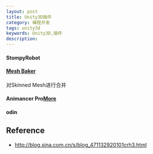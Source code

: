 ```yaml
---
layout: post
title: Unity3D插件
category: 编程开发
tags: unity3d
keywords: Unity3D,插件
description: 
---
```


#### StompyRobot

#### [Mesh Baker](https://blog.uwa4d.com/archives/Resource_Plugin.html)

对Skinned Mesh进行合并

#### Animancer Pro[More](https://kybernetik.com.au/animancer/docs/introduction/mecanim-vs-animancer/performance/)

#### odin

## Reference
* <http://blog.sina.com.cn/s/blog_471132920101crh3.html>



